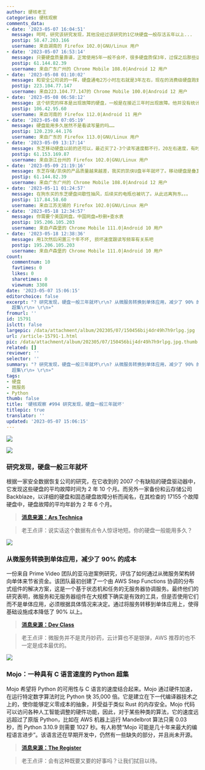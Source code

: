 ```yaml
---
author: 硬核老王
categories: 硬核观察
comments_data:
- date: '2023-05-07 16:04:51'
  message: 呵呵，研究该研究发现，其他没经过该研究的1亿块硬盘一般存活五年以上...
  postip: 58.47.203.166
  username: 来自湖南的 Firefox 102.0|GNU/Linux 用户
- date: '2023-05-07 16:53:14'
  message: 只要硬盘质量靠谱，正常使用5年一般不会坏，很多硬盘质保3年，过保之后那些运气不好的就可能会坏
  postip: 61.144.82.39
  username: 来自广东广州的 Chrome Mobile 108.0|Android 12 用户
- date: '2023-05-08 01:10:02'
  message: 和安全公司说的一样，硬盘通电2万小时左右就是3年左右，现在的消费级硬盘跑到这个小时数基本上必有故障。
  postip: 223.104.77.147
  username: 来自223.104.77.147的 Chrome Mobile 100.0|Android 12 用户
- date: '2023-05-08 06:58:12'
  message: 这个研究的样本是出现故障的硬盘，一般是在接近三年时出现故障。他并没有统计那些没有出故障的硬盘。所以，由此得出大部分硬盘三年就坏，是错误的。
  postip: 106.42.95.60
  username: 来自河南的 Firefox 112.0|Android 11 用户
- date: '2023-05-08 07:05:19'
  message: 硬盘能用多久居然不是看读写量的吗……
  postip: 120.239.44.176
  username: 来自广东的 Firefox 113.0|GNU/Linux 用户
- date: '2023-05-09 13:17:14'
  message: 东芝移动硬盘以前的还可以，最近买了2-3个读写速度都不行，20左右速度，有时候掉到0。科硕盘也很差，连续2个读写都不行，没改进前，尽量不要买，硬盘买了之后一定要坏道检测，切记!
  postip: 61.153.169.87
  username: 来自浙江台州的 Firefox 102.0|GNU/Linux 用户
- date: '2023-05-09 21:19:16'
  message: 东芝存储/凯侠的产品质量越来越差，我买的凯侠U盘半年就坏了。移动硬盘是叠瓦的，做仓库盘不到一年，SMART 05数值就到了50，看某东很多人说这个硬盘容易坏，以后我不会再买他们的硬盘和U盘。希捷西数虽然也有问题，但它们的质量久经考验，没那么容易坏。
  postip: 61.144.82.39
  username: 来自广东广州的 Chrome Mobile 108.0|Android 12 用户
- date: '2023-05-11 01:24:57'
  message: 在狗东买的东芝硬盘间歇性抽风，后续买的电瓶也被坑了。从此远离狗东。。。
  postip: 117.84.58.60
  username: 来自江苏无锡的 Firefox 102.0|GNU/Linux 用户
- date: '2023-05-18 12:34:57'
  message: 你需要个美国网盘。中国网盘=秒删+查水表
  postip: 195.206.105.203
  username: 来自卢森堡的 Chrome Mobile 111.0|Android 10 用户
- date: '2023-05-18 12:38:36'
  message: 用1次然后闲置三十年不坏, 损坏速度跟读写频率有关系吧
  postip: 195.206.105.203
  username: 来自卢森堡的 Chrome Mobile 111.0|Android 10 用户
count:
  commentnum: 10
  favtimes: 0
  likes: 0
  sharetimes: 0
  viewnum: 3308
date: '2023-05-07 15:06:15'
editorchoice: false
excerpt: "? 研究发现，硬盘一般三年就坏\r\n? 从微服务转换到单体应用，减少了 90% 的成本\r\n? Mojo：一种具有 C 语言速度的 Python
  超集\r\n» \r\n»"
fromurl: ''
id: 15791
islctt: false
largepic: /data/attachment/album/202305/07/150456bij4dr49h7h9rlpg.jpg
url: /article-15791-1.html
pic: /data/attachment/album/202305/07/150456bij4dr49h7h9rlpg.jpg.thumb.jpg
related: []
reviewer: ''
selector: ''
summary: "? 研究发现，硬盘一般三年就坏\r\n? 从微服务转换到单体应用，减少了 90% 的成本\r\n? Mojo：一种具有 C 语言速度的 Python
  超集\r\n» \r\n»"
tags:
- 硬盘
- 微服务
- Python
thumb: false
title: '硬核观察 #994 研究发现，硬盘一般三年就坏'
titlepic: true
translator: ''
updated: '2023-05-07 15:06:15'
---
```


![](/data/attachment/album/202305/07/150456bij4dr49h7h9rlpg.jpg)


![](/data/attachment/album/202305/07/150505qgsmabu28uleao8b.jpg)


### 研究发现，硬盘一般三年就坏


根据一家安全数据恢复公司的研究，在它收到的 2007 个有缺陷的硬盘驱动器中，它发现这些硬盘的平均故障时间为 2 年 10 个月。而另外一家备份和云存储公司 Backblaze，以详细的硬盘和固态硬盘故障分析而闻名，在其检查的 17155 个故障硬盘中，硬盘故障的平均年龄为 2 年 6 个月。



> 
> **[消息来源：Ars Technica](https://arstechnica.com/gadgets/2023/05/hdds-typically-fail-in-under-3-years-backblaze-study-of-17155-drives-finds/)**
> 
> 
> 



> 
> 老王点评：说实话这个数据有点令人惊讶地短。你的硬盘一般能用多久？
> 
> 
> 


![](/data/attachment/album/202305/07/150518mk0a16jb11w7owzl.jpg)


### 从微服务转换到单体应用，减少了 90% 的成本


一份来自 Prime Video 团队的亚马逊案例研究，评估了如何通过从微服务架构转向单体来节省资金。该团队最初创建了一个由 AWS Step Functions 协调的分布式组件的解决方案，这是一个基于状态机和任务的无服务器协调服务。最终他们的研究表明，微服务和无服务器组件在大规模下确实是有效的工具，但是否使用它们而不是单体应用，必须根据具体情况来决定。通过将服务转移到单体应用上，使得基础设施成本降低了 90% 以上。



> 
> **[消息来源：Dev Class](https://devclass.com/2023/05/05/reduce-costs-by-90-by-moving-from-microservices-to-monolith-amazon-internal-case-study-raises-eyebrows/)**
> 
> 
> 



> 
> 老王点评：微服务并不是灵丹妙药，云计算也不是银弹，AWS 推荐的也不一定是成本最优的。
> 
> 
> 


![](/data/attachment/album/202305/07/150532jr6obzaieep6is6h.jpg)


### Mojo：一种具有 C 语言速度的 Python 超集


Mojo 希望将 Python 的可用性与 C 语言的速度结合起来。Mojo 通过硬件加速，在运行特定数字算法时比 Python 快 35,000 倍。它是建立在下一代编译器技术之上的，使你能够定义零成本的抽象，并受益于类似 Rust 的内存安全。Mojo 代码可以访问各种人工智能调整的硬件功能，因此，对于某些种类的算法，它的速度远远超过了原版 Python，比如在 AWS 机器上运行 Mandelbrot 算法只需 0.03 秒，而 Python 3.10.9 则需要 1027 秒。有人称赞“Mojo 可能是几十年来最大的编程语言进步”。该语言还在早期开发中，仍然有一些缺失的部分，并且尚未开源。



> 
> **[消息来源：The Register](https://www.theregister.com/2023/05/05/modular_struts_its_mojo_a)**
> 
> 
> 



> 
> 老王点评：会有这种既要又要的好事吗？让我们拭目以待。
> 
> 
>